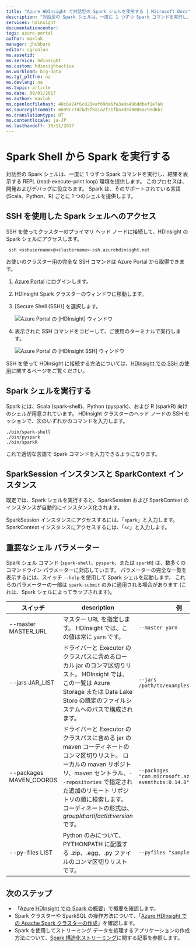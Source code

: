 ```yaml
---
title: "Azure HDInsight で対話型の Spark シェルを使用する | Microsoft Docs"
description: "対話型の Spark シェルは、一度に 1 つずつ Spark コマンドを実行し、結果を表示するための read-execute-print プロセスを提供します。"
services: hdinsight
documentationcenter: 
tags: azure-portal
author: maxluk
manager: jhubbard
editor: cgronlun
ms.assetid: 
ms.service: hdinsight
ms.custom: hdinsightactive
ms.workload: big-data
ms.tgt_pltfrm: na
ms.devlang: na
ms.topic: article
ms.date: 09/01/2017
ms.author: maxluk
ms.openlocfilehash: 48c6a24f6c820eaf09da6fa3a0a496ddbef1e7a0
ms.sourcegitcommit: 6699c77dcbd5f8a1a2f21fba3d0a0005ac9ed6b7
ms.translationtype: HT
ms.contentlocale: ja-JP
ms.lasthandoff: 10/11/2017
---
```

# <a name="run-spark-from-the-spark-shell"></a>Spark Shell から Spark を実行する

対話型の Spark シェルは、一度に 1 つずつ Spark コマンドを実行し、結果を表示する REPL (read-execute-print loop) 環境を提供します。 このプロセスは、開発およびデバッグに役立ちます。 Spark は、そのサポートされている言語 (Scala、Python、R) ごとに 1 つのシェルを提供します。

## <a name="get-to-a-spark-shell-with-ssh"></a>SSH を使用した Spark シェルへのアクセス

SSH を使ってクラスターのプライマリ ヘッド ノードに接続して、HDInsight の Spark シェルにアクセスします。

     ssh <sshusername>@<clustername>-ssh.azurehdinsight.net

お使いのクラスター用の完全な SSH コマンドは Azure Portal から取得できます。

1. [Azure Portal](https://portal.azure.com) にログインします。
2. HDInsight Spark クラスターのウィンドウに移動します。
3. [Secure Shell (SSH)] を選択します。

    ![Azure Portal の [HDInsight] ウィンドウ](./media/hdinsight-spark-shell/hdinsight-spark-blade.png)

4. 表示された SSH コマンドをコピーして、ご使用のターミナルで実行します。

    ![Azure Portal の [HDInsight SSH] ウィンドウ](./media/hdinsight-spark-shell/hdinsight-spark-ssh-blade.png)

SSH を使って HDInsight に接続する方法については、[HDInsight での SSH の使用](hdinsight-hadoop-linux-use-ssh-unix.md)に関するページをご覧ください。

## <a name="run-a-spark-shell"></a>Spark シェルを実行する

Spark には、Scala (spark-shell)、Python (pyspark)、および R (sparkR) 向けのシェルが用意されています。 HDInsight クラスターのヘッド ノードの SSH セッションで、次のいずれかのコマンドを入力します。

    ./bin/spark-shell
    ./bin/pyspark
    ./bin/sparkR

これで適切な言語で Spark コマンドを入力できるようになります。

## <a name="sparksession-and-sparkcontext-instances"></a>SparkSession インスタンスと SparkContext インスタンス

既定では、Spark シェルを実行すると、SparkSession および SparkContext のインスタンスが自動的にインスタンス化されます。

SparkSession インスタンスにアクセスするには、「`spark`」と入力します。 SparkContext インスタンスにアクセスするには、「`sc`」と入力します。

## <a name="important-shell-parameters"></a>重要なシェル パラメーター

Spark シェル コマンド (`spark-shell`、`pyspark`、または `sparkR`) は、数多くのコマンドライン パラメーターに対応しています。 パラメーターの完全な一覧を表示するには、スイッチ `--help` を使用して Spark シェルを起動します。 これらのパラメーターの一部は `spark-submit` のみに適用される場合があります (これは、Spark シェルによってラップされます)。

| スイッチ | description | 例 |
| --- | --- | --- |
| --master MASTER_URL | マスター URL を指定します。 HDInsight では、この値は常に `yarn` です。 | `--master yarn`|
| --jars JAR_LIST | ドライバーと Executor のクラスパスに含めるローカル jar のコンマ区切りリスト。 HDInsight では、この一覧は Azure Storage または Data Lake Store の既定のファイルシステムへのパスで構成されます。 | `--jars /path/to/examples.jar` |
| --packages MAVEN_COORDS | ドライバーと Executor のクラスパスに含める jar の maven コーディネートのコンマ区切りリスト。 ローカルの maven リポジトリ、maven セントラル、`--repositories` で指定された追加のリモート リポジトリの順に検索します。 コーディネートの形式は、*groupId*:*artifactId*:*version* です。 | `--packages "com.microsoft.azure:azure-eventhubs:0.14.0"`|
| --py-files LIST | Python のみについて、PYTHONPATH に配置する .zip、.egg、.py ファイルのコンマ区切りリストです。 | `--pyfiles "samples.py"` |

## <a name="next-steps"></a>次のステップ

- 「[Azure HDInsight での Spark の概要](hdinsight-apache-spark-overview.md)」で概要を確認します。
- Spark クラスターや SparkSQL の操作方法について、「[Azure HDInsight での Apache Spark クラスターの作成](hdinsight-apache-spark-jupyter-spark-sql.md)」を確認します。
- Spark を使用してストリーミング データを処理するアプリケーションの作成方法について、[Spark 構造化ストリーミング](hdinsight-spark-streaming-overview.md)に関する記事を参照します。

